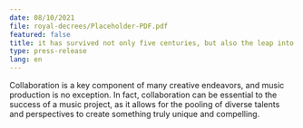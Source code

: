 ```yaml
---
date: 08/10/2021
file: royal-decrees/Placeholder-PDF.pdf
featured: false
title: it has survived not only five centuries, but also the leap into electronic typesetting, remaining essentially unchanged. It was popularised in the 1960s with the.
type: press-release
lang: en
---
```


Collaboration is a key component of many creative endeavors, and music production is no exception. In fact, collaboration can be essential to the success of a music project, as it allows for the pooling of diverse talents and perspectives to create something truly unique and compelling.
